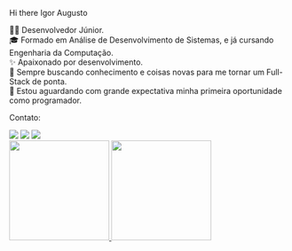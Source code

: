  Hi there Igor Augusto

👨‍💻 Desenvolvedor Júnior.<br />
🎓 Formado em  Análise de Desenvolvimento de Sistemas, e já cursando Engenharia da Computação.<br />
✨ Apaixonado por desenvolvimento.<br />
🧠 Sempre buscando conhecimento e coisas novas para me tornar um Full-Stack de ponta.<br />
🌟 Estou aguardando com grande expectativa minha primeira oportunidade como programador.<br />


Contato: 
<div>
<a href="https://instagram.com/igor_reissantos" target="_blank"><img loading="lazy" src="https://img.shields.io/badge/-Instagram-%23E4405F?style=for-the-badge&logo=instagram&logoColor=white" target="_blank"></a>
<a href = "mailto:igoraugustoreissantos@gmail.com"><img loading="lazy" src="https://img.shields.io/badge/Gmail-D14836?style=for-the-badge&logo=gmail&logoColor=white" target="_blank"></a>
<a href="https://www.linkedin.com/in/igor-augusto-reis-santos-740661159" target="_blank"><img loading="lazy" src="https://img.shields.io/badge/-LinkedIn-%230077B5?style=for-the-badge&logo=linkedin&logoColor=white" target="_blank"></a>   
</div>


<div>
<a href="https://github.com//igor2803">
<img loading="lazy" height="180em" src="https://github-readme-stats.vercel.app/api/top-langs/?username=igor2803&layout=compact&langs_count=7&theme=dracula"/>
<img loading="lazy" height="180em" src="https://github-readme-stats.vercel.app/api?username=igor2803aqui&show_icons=true&theme=dracula&include_all_commits=true&count_private=true"/>
</div>
